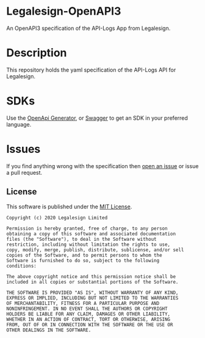# Legalesign-OpenAPI3

An OpenAPI3 specification of the API-Logs App from Legalesign.

# Description

This repository holds the yaml specification of the API-Logs API for Legalesign.

# SDKs

Use the [OpenApi Generator](https://github.com/OpenAPITools/openapi-generator), or [Swagger](https://app.swaggerhub.com/apis/legalesign/legalesign-api/oas3.2-oas3) to get an SDK in your preferred language. 


# Issues

If you find anything wrong with the specification then [open an issue](https://github.com/legalesign/API-Logs-OpenAPI3/issues/new/) or issue a pull request.


## License

This software is published under the [MIT License](http://en.wikipedia.org/wiki/MIT_License).

	Copyright (c) 2020 Legalesign Limited

	Permission is hereby granted, free of charge, to any person
	obtaining a copy of this software and associated documentation
	files (the "Software"), to deal in the Software without
	restriction, including without limitation the rights to use,
	copy, modify, merge, publish, distribute, sublicense, and/or sell
	copies of the Software, and to permit persons to whom the
	Software is furnished to do so, subject to the following
	conditions:

	The above copyright notice and this permission notice shall be
	included in all copies or substantial portions of the Software.

	THE SOFTWARE IS PROVIDED "AS IS", WITHOUT WARRANTY OF ANY KIND,
	EXPRESS OR IMPLIED, INCLUDING BUT NOT LIMITED TO THE WARRANTIES
	OF MERCHANTABILITY, FITNESS FOR A PARTICULAR PURPOSE AND
	NONINFRINGEMENT. IN NO EVENT SHALL THE AUTHORS OR COPYRIGHT
	HOLDERS BE LIABLE FOR ANY CLAIM, DAMAGES OR OTHER LIABILITY,
	WHETHER IN AN ACTION OF CONTRACT, TORT OR OTHERWISE, ARISING
	FROM, OUT OF OR IN CONNECTION WITH THE SOFTWARE OR THE USE OR
	OTHER DEALINGS IN THE SOFTWARE.

